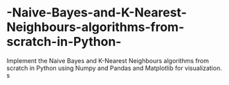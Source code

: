 # -Naive-Bayes-and-K-Nearest-Neighbours-algorithms-from-scratch-in-Python-
Implement the Naive Bayes and K-Nearest Neighbours algorithms from scratch in Python using Numpy and Pandas and Matplotlib for visualization.
s
